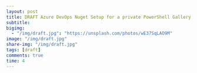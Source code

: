 ```yaml
---
layout: post
title: DRAFT Azure DevOps Nuget Setup for a private PowerShell Gallery 
subtitle:
bigimg: 
  - "/img/draft.jpg": "https://unsplash.com/photos/wE37SqLAO9M"
image: "/img/draft.jpg"
share-img: "/img/draft.jpg"
tags: [draft]
comments: true
time: 4
---
```

